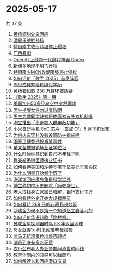 # 2025-05-17

共 37 条

<!-- BEGIN -->
<!-- 最后更新时间 Sat May 17 2025 23:19:32 GMT+0800 (China Standard Time) -->

1. [黄杨钿甜父亲回应](https://www.zhihu.com/search?q=%E9%BB%84%E6%9D%A8%E9%92%BF%E7%94%9C%E7%88%B6%E4%BA%B2%E5%9B%9E%E5%BA%94)
1. [潘展乐战胜孙杨](https://www.zhihu.com/search?q=%E6%BD%98%E5%B1%95%E4%B9%90%E6%88%98%E8%83%9C%E5%AD%99%E6%9D%A8)
1. [特厨隋卞敦促隋坡停止侵权](https://www.zhihu.com/search?q=%E7%89%B9%E5%8E%A8%E9%9A%8B%E5%8D%9E%E6%95%A6%E4%BF%83%E9%9A%8B%E5%9D%A1%E5%81%9C%E6%AD%A2%E4%BE%B5%E6%9D%83)
1. [广西暴雨](https://www.zhihu.com/search?q=%E5%B9%BF%E8%A5%BF%E6%9A%B4%E9%9B%A8)
1. [OpenAI 上线新一代编程神器 Codex](https://www.zhihu.com/search?q=OpenAI%20%E4%B8%8A%E7%BA%BF%E6%96%B0%E4%B8%80%E4%BB%A3%E7%BC%96%E7%A8%8B%E7%A5%9E%E5%99%A8%20Codex)
1. [新疆多地现不明飞行物](https://www.zhihu.com/search?q=%E6%96%B0%E7%96%86%E5%A4%9A%E5%9C%B0%E7%8E%B0%E4%B8%8D%E6%98%8E%E9%A3%9E%E8%A1%8C%E7%89%A9)
1. [特厨隋卞MCN敦促隋坡停止侵权](https://www.zhihu.com/search?q=%E7%89%B9%E5%8E%A8%E9%9A%8B%E5%8D%9EMCN%E6%95%A6%E4%BF%83%E9%9A%8B%E5%9D%A1%E5%81%9C%E6%AD%A2%E4%BE%B5%E6%9D%83)
1. [如何评价「歌手 2025」首发阵容](https://www.zhihu.com/search?q=%E5%A6%82%E4%BD%95%E8%AF%84%E4%BB%B7%E3%80%8C%E6%AD%8C%E6%89%8B%202025%E3%80%8D%E9%A6%96%E5%8F%91%E9%98%B5%E5%AE%B9)
1. [周思成称刘晓艳编假学历](https://www.zhihu.com/search?q=%E5%91%A8%E6%80%9D%E6%88%90%E7%A7%B0%E5%88%98%E6%99%93%E8%89%B3%E7%BC%96%E5%81%87%E5%AD%A6%E5%8E%86)
1. [黄杨钿甜戴 230 万耳环被质疑](https://www.zhihu.com/search?q=%E9%BB%84%E6%9D%A8%E9%92%BF%E7%94%9C%E6%88%B4%20230%20%E4%B8%87%E8%80%B3%E7%8E%AF%E8%A2%AB%E8%B4%A8%E7%96%91)
1. [《歌手 2025》第一期](https://www.zhihu.com/search?q=%E3%80%8A%E6%AD%8C%E6%89%8B%202025%E3%80%8B%E7%AC%AC%E4%B8%80%E6%9C%9F)
1. [美国加州50多只鸟空中突然爆炸](https://www.zhihu.com/search?q=%E7%BE%8E%E5%9B%BD%E5%8A%A0%E5%B7%9E50%E5%A4%9A%E5%8F%AA%E9%B8%9F%E7%A9%BA%E4%B8%AD%E7%AA%81%E7%84%B6%E7%88%86%E7%82%B8)
1. [医生提醒女性勿过度防晒](https://www.zhihu.com/search?q=%E5%8C%BB%E7%94%9F%E6%8F%90%E9%86%92%E5%A5%B3%E6%80%A7%E5%8B%BF%E8%BF%87%E5%BA%A6%E9%98%B2%E6%99%92)
1. [男生为救同学缺考职教高考有补考机制吗](https://www.zhihu.com/search?q=%E7%94%B7%E7%94%9F%E4%B8%BA%E6%95%91%E5%90%8C%E5%AD%A6%E7%BC%BA%E8%80%83%E8%81%8C%E6%95%99%E9%AB%98%E8%80%83%E6%9C%89%E8%A1%A5%E8%80%83%E6%9C%BA%E5%88%B6%E5%90%97)
1. [淘宝推出「高退款人群屏蔽功能」](https://www.zhihu.com/search?q=%E6%B7%98%E5%AE%9D%E6%8E%A8%E5%87%BA%E3%80%8C%E9%AB%98%E9%80%80%E6%AC%BE%E4%BA%BA%E7%BE%A4%E5%B1%8F%E8%94%BD%E5%8A%9F%E8%83%BD%E3%80%8D)
1. [小米自研手机 SoC 芯片「玄戒 O1」5 月下旬发布](https://www.zhihu.com/search?q=%E5%B0%8F%E7%B1%B3%E8%87%AA%E7%A0%94%E6%89%8B%E6%9C%BA%20SoC%20%E8%8A%AF%E7%89%87%E3%80%8C%E7%8E%84%E6%88%92%20O1%E3%80%8D5%20%E6%9C%88%E4%B8%8B%E6%97%AC%E5%8F%91%E5%B8%83)
1. [为何火车穿村没有设置防护措施呢](https://www.zhihu.com/search?q=%E4%B8%BA%E4%BD%95%E7%81%AB%E8%BD%A6%E7%A9%BF%E6%9D%91%E6%B2%A1%E6%9C%89%E8%AE%BE%E7%BD%AE%E9%98%B2%E6%8A%A4%E6%8E%AA%E6%96%BD%E5%91%A2)
1. [国家卫健委通报肖某事件](https://www.zhihu.com/search?q=%E5%9B%BD%E5%AE%B6%E5%8D%AB%E5%81%A5%E5%A7%94%E9%80%9A%E6%8A%A5%E8%82%96%E6%9F%90%E4%BA%8B%E4%BB%B6)
1. [董某莹被撤销毕业证学位证](https://www.zhihu.com/search?q=%E8%91%A3%E6%9F%90%E8%8E%B9%E8%A2%AB%E6%92%A4%E9%94%80%E6%AF%95%E4%B8%9A%E8%AF%81%E5%AD%A6%E4%BD%8D%E8%AF%81)
1. [什么时候你意识到自己不年轻了呢](https://www.zhihu.com/search?q=%E4%BB%80%E4%B9%88%E6%97%B6%E5%80%99%E4%BD%A0%E6%84%8F%E8%AF%86%E5%88%B0%E8%87%AA%E5%B7%B1%E4%B8%8D%E5%B9%B4%E8%BD%BB%E4%BA%86%E5%91%A2)
1. [肖某被吊销医师执业证书](https://www.zhihu.com/search?q=%E8%82%96%E6%9F%90%E8%A2%AB%E5%90%8A%E9%94%80%E5%8C%BB%E5%B8%88%E6%89%A7%E4%B8%9A%E8%AF%81%E4%B9%A6)
1. [如何看待美国和沙特签署千亿美元军售协议](https://www.zhihu.com/search?q=%E5%A6%82%E4%BD%95%E7%9C%8B%E5%BE%85%E7%BE%8E%E5%9B%BD%E5%92%8C%E6%B2%99%E7%89%B9%E7%AD%BE%E7%BD%B2%E5%8D%83%E4%BA%BF%E7%BE%8E%E5%85%83%E5%86%9B%E5%94%AE%E5%8D%8F%E8%AE%AE)
1. [为什么明星开始卷学历了](https://www.zhihu.com/search?q=%E4%B8%BA%E4%BB%80%E4%B9%88%E6%98%8E%E6%98%9F%E5%BC%80%E5%A7%8B%E5%8D%B7%E5%AD%A6%E5%8E%86%E4%BA%86)
1. [海洋馆回应魔鬼鱼是科学混养](https://www.zhihu.com/search?q=%E6%B5%B7%E6%B4%8B%E9%A6%86%E5%9B%9E%E5%BA%94%E9%AD%94%E9%AC%BC%E9%B1%BC%E6%98%AF%E7%A7%91%E5%AD%A6%E6%B7%B7%E5%85%BB)
1. [博主称初中历史删除「康乾盛世」](https://www.zhihu.com/search?q=%E5%8D%9A%E4%B8%BB%E7%A7%B0%E5%88%9D%E4%B8%AD%E5%8E%86%E5%8F%B2%E5%88%A0%E9%99%A4%E3%80%8C%E5%BA%B7%E4%B9%BE%E7%9B%9B%E4%B8%96%E3%80%8D)
1. [老人取钱身亡家属已和解，银行支付10万](https://www.zhihu.com/search?q=%E8%80%81%E4%BA%BA%E5%8F%96%E9%92%B1%E8%BA%AB%E4%BA%A1%E5%AE%B6%E5%B1%9E%E5%B7%B2%E5%92%8C%E8%A7%A3%EF%BC%8C%E9%93%B6%E8%A1%8C%E6%94%AF%E4%BB%9810%E4%B8%87)
1. [如何看待外企开始大规模裁员](https://www.zhihu.com/search?q=%E5%A6%82%E4%BD%95%E7%9C%8B%E5%BE%85%E5%A4%96%E4%BC%81%E5%BC%80%E5%A7%8B%E5%A4%A7%E8%A7%84%E6%A8%A1%E8%A3%81%E5%91%98)
1. [如何看待 268 元的非遗扬州炒饭](https://www.zhihu.com/search?q=%E5%A6%82%E4%BD%95%E7%9C%8B%E5%BE%85%20268%20%E5%85%83%E7%9A%84%E9%9D%9E%E9%81%97%E6%89%AC%E5%B7%9E%E7%82%92%E9%A5%AD)
1. [沙瑞金为何不是第一个知道赵立春落马的](https://www.zhihu.com/search?q=%E6%B2%99%E7%91%9E%E9%87%91%E4%B8%BA%E4%BD%95%E4%B8%8D%E6%98%AF%E7%AC%AC%E4%B8%80%E4%B8%AA%E7%9F%A5%E9%81%93%E8%B5%B5%E7%AB%8B%E6%98%A5%E8%90%BD%E9%A9%AC%E7%9A%84)
1. [如何评价华语热歌「跳楼机」](https://www.zhihu.com/search?q=%E5%A6%82%E4%BD%95%E8%AF%84%E4%BB%B7%E5%8D%8E%E8%AF%AD%E7%83%AD%E6%AD%8C%E3%80%8C%E8%B7%B3%E6%A5%BC%E6%9C%BA%E3%80%8D)
1. [苏联金星探测器时隔 53 年返回地球](https://www.zhihu.com/search?q=%E8%8B%8F%E8%81%94%E9%87%91%E6%98%9F%E6%8E%A2%E6%B5%8B%E5%99%A8%E6%97%B6%E9%9A%94%2053%20%E5%B9%B4%E8%BF%94%E5%9B%9E%E5%9C%B0%E7%90%83)
1. [母女就餐1小时未动筷老板报警](https://www.zhihu.com/search?q=%E6%AF%8D%E5%A5%B3%E5%B0%B1%E9%A4%901%E5%B0%8F%E6%97%B6%E6%9C%AA%E5%8A%A8%E7%AD%B7%E8%80%81%E6%9D%BF%E6%8A%A5%E8%AD%A6)
1. [盒马无抗鸡蛋检出兽药超标](https://www.zhihu.com/search?q=%E7%9B%92%E9%A9%AC%E6%97%A0%E6%8A%97%E9%B8%A1%E8%9B%8B%E6%A3%80%E5%87%BA%E5%85%BD%E8%8D%AF%E8%B6%85%E6%A0%87)
1. [演员到底有多吃天赋](https://www.zhihu.com/search?q=%E6%BC%94%E5%91%98%E5%88%B0%E5%BA%95%E6%9C%89%E5%A4%9A%E5%90%83%E5%A4%A9%E8%B5%8B)
1. [农行公布老人办业务期间离世时间线](https://www.zhihu.com/search?q=%E5%86%9C%E8%A1%8C%E5%85%AC%E5%B8%83%E8%80%81%E4%BA%BA%E5%8A%9E%E4%B8%9A%E5%8A%A1%E6%9C%9F%E9%97%B4%E7%A6%BB%E4%B8%96%E6%97%B6%E9%97%B4%E7%BA%BF)
1. [教育体制内的领导可以经商吗](https://www.zhihu.com/search?q=%E6%95%99%E8%82%B2%E4%BD%93%E5%88%B6%E5%86%85%E7%9A%84%E9%A2%86%E5%AF%BC%E5%8F%AF%E4%BB%A5%E7%BB%8F%E5%95%86%E5%90%97)
1. [如何解读长和回应港口交易](https://www.zhihu.com/search?q=%E5%A6%82%E4%BD%95%E8%A7%A3%E8%AF%BB%E9%95%BF%E5%92%8C%E5%9B%9E%E5%BA%94%E6%B8%AF%E5%8F%A3%E4%BA%A4%E6%98%93)

<!-- END -->
